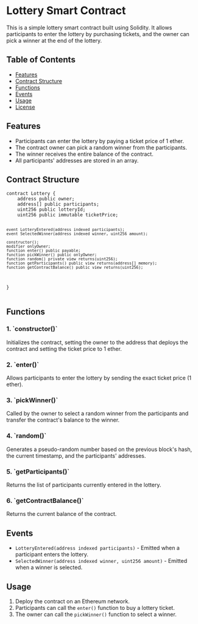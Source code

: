 <h1>Lottery Smart Contract</h1>

<p>This is a simple lottery smart contract built using Solidity. It allows participants to enter the lottery by purchasing tickets, and the owner can pick a winner at the end of the lottery.</p>

<h2>Table of Contents</h2>
<ul>
    <li><a href="#features">Features</a></li>
    <li><a href="#contract-structure">Contract Structure</a></li>
    <li><a href="#functions">Functions</a></li>
    <li><a href="#events">Events</a></li>
    <li><a href="#usage">Usage</a></li>
    <li><a href="#license">License</a></li>
</ul>

<h2 id="features">Features</h2>
<ul>
    <li>Participants can enter the lottery by paying a ticket price of 1 ether.</li>
    <li>The contract owner can pick a random winner from the participants.</li>
    <li>The winner receives the entire balance of the contract.</li>
    <li>All participants' addresses are stored in an array.</li>
</ul>

<h2 id="contract-structure">Contract Structure</h2>
<pre><code>contract Lottery {
    address public owner;
    address[] public participants;
    uint256 public lotteryId;
    uint256 public immutable ticketPrice;
    
    event LotteryEntered(address indexed participants);
    event SelectedWinner(address indexed winner, uint256 amount);
    
    constructor();
    modifier onlyOwner;
    function enter() public payable;
    function pickWinner() public onlyOwner;
    function random() private view returns(uint256);
    function getParticipants() public view returns(address[] memory);
    function getContractBalance() public view returns(uint256);
}</code></pre>

<h2 id="functions">Functions</h2>
<h3>1. `constructor()`</h3>
<p>Initializes the contract, setting the owner to the address that deploys the contract and setting the ticket price to 1 ether.</p>

<h3>2. `enter()`</h3>
<p>Allows participants to enter the lottery by sending the exact ticket price (1 ether).</p>

<h3>3. `pickWinner()`</h3>
<p>Called by the owner to select a random winner from the participants and transfer the contract's balance to the winner.</p>

<h3>4. `random()`</h3>
<p>Generates a pseudo-random number based on the previous block's hash, the current timestamp, and the participants' addresses.</p>

<h3>5. `getParticipants()`</h3>
<p>Returns the list of participants currently entered in the lottery.</p>

<h3>6. `getContractBalance()`</h3>
<p>Returns the current balance of the contract.</p>

<h2 id="events">Events</h2>
<ul>
    <li><code>LotteryEntered(address indexed participants)</code> - Emitted when a participant enters the lottery.</li>
    <li><code>SelectedWinner(address indexed winner, uint256 amount)</code> - Emitted when a winner is selected.</li>
</ul>

<h2 id="usage">Usage</h2>
<ol>
    <li>Deploy the contract on an Ethereum network.</li>
    <li>Participants can call the <code>enter()</code> function to buy a lottery ticket.</li>
    <li>The owner can call the <code>pickWinner()</code> function to select a winner.</li>
</ol>
